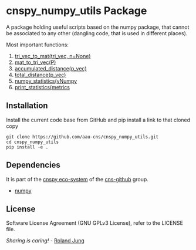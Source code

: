 # cnspy_numpy_utils Package

A package holding useful scripts based on the numpy package, that cannot be associated to any other (dangling code, that is used in different places). 

Most important functions:
1. [tri_vec_to_mat(tri_vec, n=None)](./cnspy_numpy_utils/matrix_conversions.py)
1. [mat_to_tri_vec(P)](./cnspy_numpy_utils/matrix_conversions.py)
1. [accumulated_distance(p_vec)](./cnspy_numpy_utils/accumulated_distance.py)
1. [total_distance(p_vec)](./cnspy_numpy_utils/accumulated_distance.py)
1. [numpy_statistics(vNumpy](./cnspy_numpy_utils/numpy_statistics.py)
1. [print_statistics(metrics](./cnspy_numpy_utils/numpy_statistics.py)

## Installation

Install the current code base from GitHub and pip install a link to that cloned copy
```
git clone https://github.com/aau-cns/cnspy_numpy_utils.git
cd cnspy_numpy_utils
pip install -e .
```


## Dependencies

It is part of the [cnspy eco-system](hhttps://github.com/aau-cns/cnspy_eco_system_test) of the [cns-github](https://github.com/aau-cns) group.  

* [numpy]()



## License

Software License Agreement (GNU GPLv3  License), refer to the LICENSE file.

*Sharing is caring!* - [Roland Jung](https://github.com/jungr-ait)  

